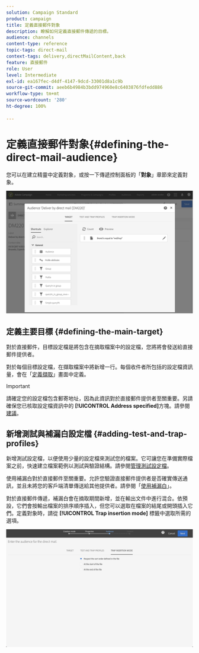 ```yaml
---
solution: Campaign Standard
product: campaign
title: 定義直接郵件對象
description: 瞭解如何定義直接郵件傳遞的目標。
audience: channels
content-type: reference
topic-tags: direct-mail
context-tags: delivery,directMailContent,back
feature: 直接郵件
role: User
level: Intermediate
exl-id: ea167fec-d4df-4147-9dcd-33001d8a1c9b
source-git-commit: aeeb6b4984b3bdd974960e8c6403876fdfedd886
workflow-type: tm+mt
source-wordcount: '280'
ht-degree: 100%

---
```


# 定義直接郵件對象{#defining-the-direct-mail-audience}

您可以在建立精靈中定義對象，或按一下傳遞控制面板的「**對象**」章節來定義對象。

![](assets/direct_mail_15.png)

## 定義主要目標 {#defining-the-main-target}

對於直接郵件，目標設定檔是將包含在摘取檔案中的設定檔，您將將會發送給直接郵件提供者。

對於每個目標設定檔，在擷取檔案中將新增一行。每個收件者所包括的設定檔資訊量，會在「[定義擷取](../../channels/using/defining-the-direct-mail-content.md#defining-the-extraction)」畫面中定義。

>[!IMPORTANT]
>
>請確定您的設定檔包含郵寄地址，因為此資訊對於直接郵件提供者至關重要。另請確保您已核取設定檔資訊中的 **[!UICONTROL Address specified]**&#x200B;方塊。請參閱[建議](../../channels/using/about-direct-mail.md#recommendations)。

## 新增測試與補漏白設定檔 {#adding-test-and-trap-profiles}

新增測試設定檔，以便使用少量的設定檔來測試您的檔案。它可讓您在準備實際檔案之前，快速建立檔案範例以測試與驗證結構。請參閱[管理測試設定檔](../../audiences/using/managing-test-profiles.md)。

使用補漏白對於直接郵件至關重要。允許您驗證直接郵件提供者是否確實傳送通訊，並且未將您的客戶端清單傳送給其他提供者。請參閱「[使用補漏白](../../sending/using/using-traps.md)」。

對於直接郵件傳遞，補漏白會在摘取期間新增，並在輸出文件中進行混合。依預設，它們會按輸出檔案的排序順序插入，但您可以選取在檔案的結尾或開頭插入它們。定義對象時，請從 **[!UICONTROL Trap insertion mode]** 標籤中選取所需的選項。

![](assets/direct_mail_trap_insertion_mode.png)
